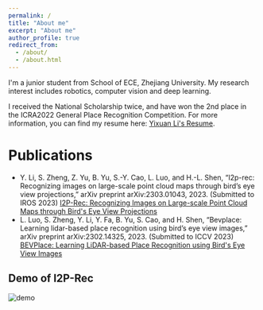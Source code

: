 ```yaml
---
permalink: /
title: "About me"
excerpt: "About me"
author_profile: true
redirect_from: 
  - /about/
  - /about.html
---
```


I'm a junior student from School of ECE, Zhejiang University. My research interest includes robotics, computer vision and deep learning. 

I received the National Scholarship twice, and have won the 2nd place in the ICRA2022 General Place Recognition Competition. For more information, you can find my resume here: [Yixuan Li's Resume](../assets/Yixuan_Li.pdf).

# Publications
- Y. Li, S. Zheng, Z. Yu, B. Yu, S.-Y. Cao, L. Luo, and H.-L. Shen, “I2p-rec: Recognizing images on large-scale point cloud maps through bird’s eye view projections,” arXiv preprint arXiv:2303.01043, 2023. (Submitted to IROS 2023) [I2P-Rec: Recognizing Images on Large-scale Point Cloud Maps through Bird's Eye View Projections](https://doi.org/10.48550/arXiv.2303.01043) 
- L. Luo, S. Zheng, Y. Li, Y. Fa, B. Yu, S. Cao, and H. Shen, “Bevplace: Learning lidar-based place recognition using bird’s eye view images,” arXiv preprint arXiv:2302.14325, 2023. (Submitted to ICCV 2023) [BEVPlace: Learning LiDAR-based Place Recognition using Bird's Eye View Images](https://doi.org/10.48550/arXiv.2302.14325)

## Demo of I2P-Rec
<!-- ![image](https://github.com/Jujelle/Jujelle.github.io/tree/master/images/demo.gif) -->
<!-- ![gif-failed-to-render](https://share.getcloudapp.com/yAu92GKP?collection_id=aDfkpnd) -->
<!-- ![failed-to-render-gif](../images/demo.gif) -->
<img src="../images/demo.gif" alt="demo">


<!-- # Honors and Awards
- Member of Zhejiang University Morningside Cultural China Scholars Program (30 member school-wide each year)
- National Scholarship (2 times), 2021 & 2022
- ICRA2022 General -->


<!-- <p align="center"> <img src="https://komarev.com/ghpvc/?username=Jujelle&label=Profile%20views&color=ce9927&style=flat" alt="Jujelle" /> </p> -->


<!-- Example: editing a markdown file for a talk -->
<!-- ![Editing a markdown file for a talk](/images/editing-talk.png) -->
